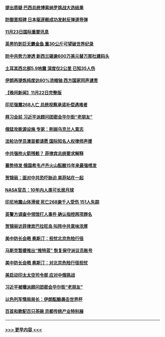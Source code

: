 #### [提出质疑 巴西总统博索纳罗挑战大选结果](../pages/prog202/a103581501.md?t=11232050) 
#### [防御里程碑 日本驱逐舰成功发射反弹道导弹](../pages/prog202/a103581485.md?t=11232050) 
#### [11月23日国际重要讯息](../pages/prog202/a103581529.md?t=11232050) 
#### [英男钓到巨无霸金鱼 重30公斤可望破世界纪录](../pages/prog202/a103581447.md?t=11232050) 
#### [防中共势力渗透 新西兰砸逾600万美元替万那杜建码头](../pages/prog202/a103581405.md?t=11232050) 
#### [土耳其西北部5.9地震 深度仅2公里 已知35人伤](../pages/prog202/a103581363.md?t=11232050) 
#### [伊朗再提炼纯度达60%浓缩铀 西方国家同声谴责](../pages/prog202/a103581294.md?t=11232050) 
#### [【晚间新闻】11月22日完整版](../pages/prog202/a103581226.md?t=11232050) 
#### [印尼强震268人亡 总统视察承诺补偿遇难者](../pages/prog202/a103581243.md?t=11232050) 
#### [拜习会前 习近平派顾问团密会华尔街“老朋友”](../pages/prog202/a103581239.md?t=11232050) 
#### [俄猛攻能源设施 专家：削弱乌克兰人意志](../pages/prog202/a103581215.md?t=11232050) 
#### [法轮功学员澳首都请愿 国际知名人权律师声援](../pages/prog202/a103581192.md?t=11232050) 
#### [中共强抢火箭残骸？ 菲律宾总统要求解释](../pages/prog202/a103581119.md?t=11232050) 
#### [蓄势待发 俄国希韦卢齐火山酝酿15年来最强喷发](../pages/prog202/a103581124.md?t=11232050) 
#### [贺锦丽：面对中共恐吓胁迫 美菲站在一起](../pages/prog202/a103581117.md?t=11232050) 
#### [NASA官员：10年内人类可长居月球](../pages/prog202/a103580989.md?t=11232050) 
#### [印尼地震山体滑坡 死亡268逾千人受伤 151人失踪](../pages/prog202/a103580910.md?t=11232050) 
#### [英警方调查中领馆打人事件 确认指控两项罪名](../pages/prog202/a103580932.md?t=11232050) 
#### [贺锦丽访菲律宾巴拉旺岛 叫阵中共意味浓厚](../pages/prog202/a103580913.md?t=11232050) 
#### [美中防长会晤 奥斯汀：担忧北京危险行径](../pages/prog202/a103580908.md?t=11232050) 
#### [马斯克暂缓推出“推特蓝” 恢复保守派议员账号](../pages/prog202/a103580891.md?t=11232050) 
#### [美中防长会晤 奥斯汀：对北京危险行径担忧](../pages/prog202/a103580814.md?t=11232050) 
#### [美启动印太太空司令部 应对中俄挑战](../pages/prog202/a103580750.md?t=11232050) 
#### [习近平被曝派顾问团密会华尔街“老朋友”](../pages/prog202/a103580720.md?t=11232050) 
#### [以色列军情局局长：伊朗酝酿袭击世界杯](../pages/prog202/a103580585.md?t=11232050) 
#### [百首和歌配百只茶碗 京都传统产业特别展](../pages/prog202/a103580603.md?t=11232050) 

----
#### [ >>> 更早内容 <<< ](../indexes/prog202-earlier.md)
